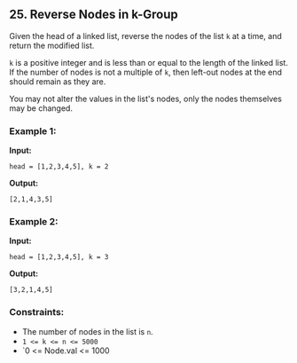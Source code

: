 ## 25. Reverse Nodes in k-Group

Given the head of a linked list, reverse the nodes of the list `k` at a time, and return the modified list.

`k` is a positive integer and is less than or equal to the length of the linked list. If the number of nodes is not a multiple of `k`, then left-out nodes at the end should remain as they are.

You may not alter the values in the list's nodes, only the nodes themselves may be changed.

### Example 1:

**Input:**
```plaintext
head = [1,2,3,4,5], k = 2
```
**Output:**
```plaintext
[2,1,4,3,5]
```

### Example 2:

**Input:**
```plaintext
head = [1,2,3,4,5], k = 3
```
**Output:**
```plaintext
[3,2,1,4,5]
```

### Constraints:
- The number of nodes in the list is `n`.
- `1 <= k <= n <= 5000`
- `0 <= Node.val <= 1000